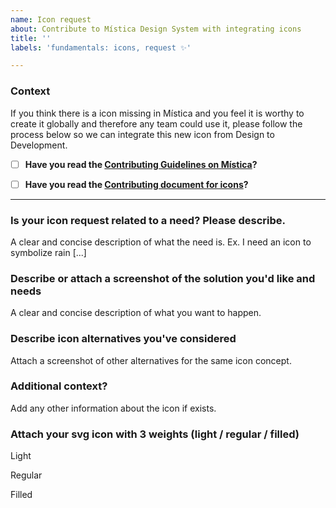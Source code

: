 ```yaml
---
name: Icon request
about: Contribute to Mística Design System with integrating icons
title: ''
labels: 'fundamentals: icons, request ✨'

---
```

<!-- _English or Spanish is ok._ -->

### Context
If you think there is a icon missing in Mística and you feel it is worthy to create it globally and therefore any team could use it, please follow the process below so we can integrate this new icon from Design to Development.

<!-- Add an "x" inside of "[ ]" like [x] to mark checkboxes -->
- [ ] **Have you read the [Contributing Guidelines on Mística](https://brandfactory.telefonica.com/document/1846#/contribute/how-to-contribute)?**  
- [ ] **Have you read the [Contributing document for icons](https://github.com/Telefonica/mistica-icons/blob/production/CONTRIBUTING.md)?**  


---

### Is your icon request related to a need? Please describe.
A clear and concise description of what the need is. Ex. I need an icon to symbolize rain [...]

### Describe or attach a screenshot of the solution you'd like and needs
A clear and concise description of what you want to happen.

### Describe icon alternatives you've considered
Attach a screenshot of other alternatives for the same icon concept.

### Additional context?
Add any other information about the icon if exists.

### Attach your svg icon with 3 weights (light / regular / filled)
<!-- Upload your svg icons here -->  
Light

Regular

Filled
